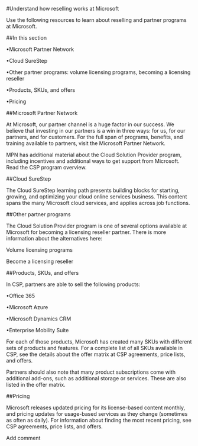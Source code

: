#Understand how reselling works at Microsoft

Use the following resources to learn about reselling and partner programs at Microsoft.

##In this section

•Microsoft Partner Network


•Cloud SureStep


•Other partner programs: volume licensing programs, becoming a licensing reseller


•Products, SKUs, and offers


•Pricing


##Microsoft Partner Network

At Microsoft, our partner channel is a huge factor in our success. We believe that investing in our partners is a win in three ways: for us, for our partners, and for customers. For the full span of programs, benefits, and training available to partners, visit the Microsoft Partner Network. 

MPN has additional material about the Cloud Solution Provider program, including incentives and additional ways to get support from Microsoft. Read the CSP program overview.

##Cloud SureStep 

The Cloud SureStep learning path presents building blocks for starting, growing, and optimizing your cloud online services business. This content spans the many Microsoft cloud services, and applies across job functions.

##Other partner programs

The Cloud Solution Provider program is one of several options available at Microsoft for becoming a licensing reseller partner. There is more information about the alternatives here:

Volume licensing programs

Become a licensing reseller

##Products, SKUs, and offers 

In CSP, partners are able to sell the following products: 

•Office 365


•Microsoft Azure 


•Microsoft Dynamics CRM


•Enterprise Mobility Suite 


For each of those products, Microsoft has created many SKUs with different sets of products and features. For a complete list of all SKUs available in CSP, see the details about the offer matrix at CSP agreements, price lists, and offers. 

Partners should also note that many product subscriptions come with additional add-ons, such as additional storage or services. These are also listed in the offer matrix. 

##Pricing

Microsoft releases updated pricing for its license-based content monthly, and pricing updates for usage-based services as they change (sometimes as often as daily). For information about finding the most recent pricing, see CSP agreements, price lists, and offers. 

Add comment
